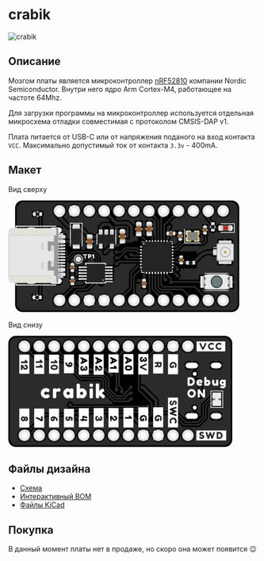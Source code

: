 # crabik

![crabik](./_media/crabik_foto.png)

## Описание
Мозгом платы является микроконтроллер [nRF52810](https://www.nordicsemi.com/Products/Low-power-short-range-wireless/nRF52810) компании Nordic Semiconductor.
Внутри него ядро Arm Cortex-M4, работающее на частоте 64Mhz.

Для загрузки программы на микроконтроллер используется отдельная микросхема отладки совместимая с протоколом CMSIS-DAP v1.

Плата питается от USB-C или от напряжения поданого на вход контакта `VCC`.
Максимально допустимый ток от контакта `3.3v` - 400mA.

## Макет
Вид сверху

![crabik_front](./_media/crabik_front.png)

Вид снизу

![crabik_back](./_media/crabik_back.png)

## Файлы дизайна
- [Схема](./_assets/crabik-schematic-revB.pdf ':ignore :target=_blank')  
- [Интерактивный BOM](https://crabik.ru/ibom.html)
- [Файлы KiCad](https://github.com/CrabikBoards/hardware)

## Покупка
В данный момент платы нет в продаже, но скоро она может появится 😉